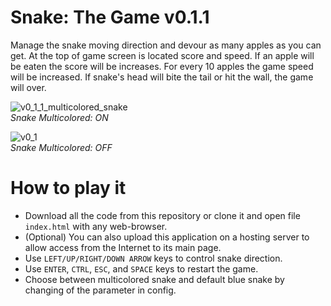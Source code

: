 # Snake: The Game v0.1.1

Manage the snake moving direction and devour as many apples as you can get. At the top of game screen is located score and speed. If an apple will be eaten the score will be increases. For every 10 apples the game speed will be increased. If snake's head will bite the tail or hit the wall, the game will over.

![v0_1_1_multicolored_snake](https://user-images.githubusercontent.com/36193247/232879995-72cf0245-8f75-47b5-b08c-c3f57b186c9c.png)\
*Snake Multicolored: ON*

![v0_1](https://user-images.githubusercontent.com/36193247/232604845-206f440b-cc3f-4b43-8fae-ab7154b5275d.png)\
*Snake Multicolored: OFF*

# How to play it

- Download all the code from this repository or clone it and open file `index.html` with any web-browser.
- (Optional) You can also upload this application on a hosting server to allow access from the Internet to its main page.
- Use `LEFT/UP/RIGHT/DOWN ARROW` keys to control snake direction.
- Use `ENTER`, `CTRL`, `ESC`, and `SPACE` keys to restart the game.
- Choose between multicolored snake and default blue snake by changing of the parameter in config.
